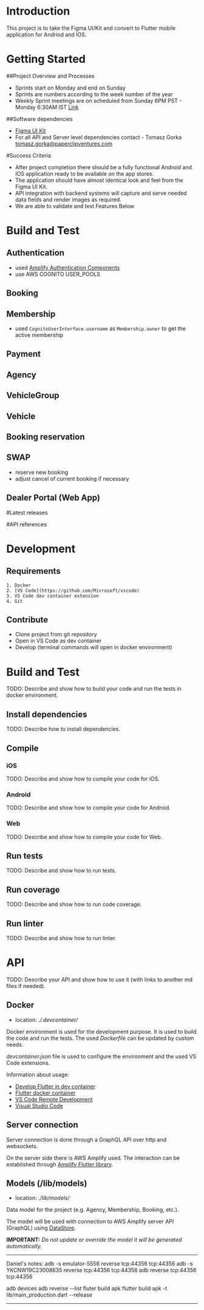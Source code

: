 # Introduction 
This project is to take the Figma UI/Kit and convert to Flutter mobile application for Andriod and IOS.

# Getting Started
##Project Overview and Processes
- Sprints start on Monday and end on Sunday
- Sprints are numbers according to the week number of the year
- Weekly Sprint meetings are on scheduled from Sunday 6PM PST - Monday 6:30AM IST [Link](https://teams.microsoft.com/l/meetup-join/19%3a7e134164017f47b482890885c181d5a1%40thread.tacv2/1650672581122?context=%7b%22Tid%22%3a%226aa774c9-f436-4191-b76a-00cf5ca8f680%22%2c%22Oid%22%3a%2280dc821c-51bb-461d-a068-79864eb0c5b5%22%7d)

##Software dependencies
- [Figma UI Kit](https://www.figma.com/file/uAjnWEWmFXOIeVuyZ3bc7S/DRIVE?node-id=0%3A1)
- For all API and Server level dependencies contact - Tomasz Gorka tomasz.gorka@paperclipventures.com

#Success Criteria
-	After project completion there should be a fully functional Android and IOS application ready to be available on the app stores. 
-	The application should have almost identical look and feel from the Figma UI Kit.  
-	API integration with backend systems will capture and serve needed data fields and render images as required.   
-	We are able to validate and test Features Below

# Build and Test
## Authentication
 - used [Amplify Authentication Components](https://ui.docs.amplify.aws/?platform=flutter)
 - use AWS COGNITO USER_POOLS
## Booking
## Membership
 - used `CognitoUserInterface.username` as `Membership.owner` to get the active membership
## Payment
## Agency
## VehicleGroup
## Vehicle
## Booking reservation
## SWAP
 - reserve new booking
 - adjust cancel of current booking if necessary
## Dealer Portal (Web App)

#Latest releases

#API references

# Development

## Requirements
    1. Docker
    2. [VS Code](https://github.com/Microsoft/vscode)
    3. VS Code dev container extension
    4. Git

## Contribute
- Clone project from git repository
- Open in VS Code as dev container
- Develop (terminal commands will open in docker environment)

# Build and Test
TODO: Describe and show how to build your code and run the tests in docker environment.

## Install dependencies
TODO: Describe how to install dependencies.

## Compile
### iOS
TODO: Describe and show how to compile your code for iOS.

### Android
TODO: Describe and show how to compile your code for Android.

### Web
TODO: Describe and show how to compile your code for Web.

## Run tests
TODO: Describe and show how to run tests.

## Run coverage
TODO: Describe and show how to run code coverage.

## Run linter
TODO: Describe and show how to run linter.

# API
TODO: Describe your API and show how to use it (with links to another md files if needed).

## Docker
- location: *./.devcontainer/*

Docker environment is used for the development purpose. It is used to build the code and run the tests.
The used *Dockerfile* can be updated by custom needs.

*devcontainer.json* file is used to configure the environment and the used VS Code extensions.

Information about usage:
- [Develop Flutter in dev container](https://dev.to/matsp/develop-flutter-in-a-vs-code-devcontainer-350g)
- [Flutter docker container](https://github.com/matsp/docker-flutter)
- [VS Code Remote Development](https://code.visualstudio.com/docs/remote/remote-overview)
- [Visual Studio Code](https://github.com/Microsoft/vscode)

## Server connection
Server connection is done through a GraphQL API over http and websockets.

On the server side there is AWS Amplify used.
The interaction can be established through [Amplify Flutter library](https://docs.amplify.aws/lib/q/platform/flutter/).

## Models (/lib/models)
- location: *./lib/models/*

Data model for the project (e.g. Agency, Membership, Booking, etc.).

The model will be used with connection to AWS Amplify server API (GraphQL) using [DataStore](https://docs.amplify.aws/lib/datastore/getting-started/q/platform/flutter/).

**IMPORTANT:** *Do not update or override the model it will be generated automatically.*

____________________________________________________________________________________
Daniel's notes:
adb -s emulator-5556 reverse tcp:44356 tcp:44356
adb -s YKCNW19C23008635 reverse tcp:44356 tcp:44356
adb reverse tcp:44356 tcp:44356

adb devices
adb reverse --list
fluter build apk
flutter build apk -t lib/main_production.dart --release
____________________________________________________________________________________


